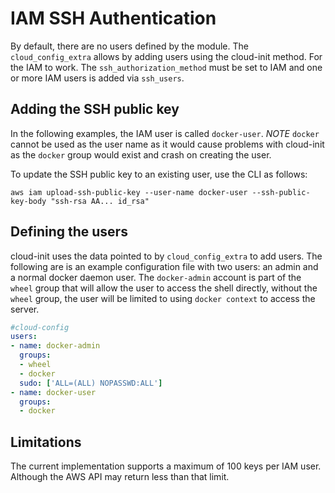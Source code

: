# IAM SSH Authentication

By default, there are no users defined by the module.  The `cloud_config_extra` allows by adding users using the cloud-init method.  For the IAM to work.  The `ssh_authorization_method` must be set to IAM and one or more IAM users is added via `ssh_users`.

## Adding the SSH public key

In the following examples, the IAM user is called `docker-user`.  *NOTE* `docker` cannot be used as the user name as it would cause problems with cloud-init as the `docker` group would exist and crash on creating the user.
 
To update the SSH public key to an existing user, use the CLI as follows:

```
aws iam upload-ssh-public-key --user-name docker-user --ssh-public-key-body "ssh-rsa AA... id_rsa"
```

## Defining the users

cloud-init uses the data pointed to by `cloud_config_extra` to add users.  The following are  is an example configuration file with two users: an admin and a normal docker daemon user.  The `docker-admin` account is part of the `wheel` group that will allow the user to access the shell directly, without the `wheel` group, the user will be limited to using `docker context` to access the server. 

```yaml
#cloud-config
users:
- name: docker-admin
  groups:
  - wheel
  - docker
  sudo: ['ALL=(ALL) NOPASSWD:ALL']
- name: docker-user
  groups:
  - docker
```

## Limitations

The current implementation supports a maximum of 100 keys per IAM user.  Although the AWS API may return less than that limit.
